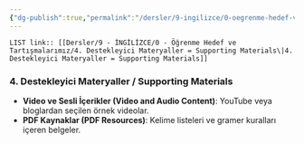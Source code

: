 ```yaml
---
{"dg-publish":true,"permalink":"/dersler/9-ingilizce/0-oegrenme-hedef-ve-tartismalarimiz/4-destekleyici-materyaller-supporting-materials/"}
---
```


`LIST link:: [[Dersler/9 - İNGİLİZCE/0 - Öğrenme Hedef ve Tartışmalarımız/4. Destekleyici Materyaller = Supporting Materials\|4. Destekleyici Materyaller = Supporting Materials]]
`
### 4. Destekleyici Materyaller / Supporting Materials
- **Video ve Sesli İçerikler (Video and Audio Content)**: YouTube veya bloglardan seçilen örnek videolar.
- **PDF Kaynaklar (PDF Resources)**: Kelime listeleri ve gramer kuralları içeren belgeler.